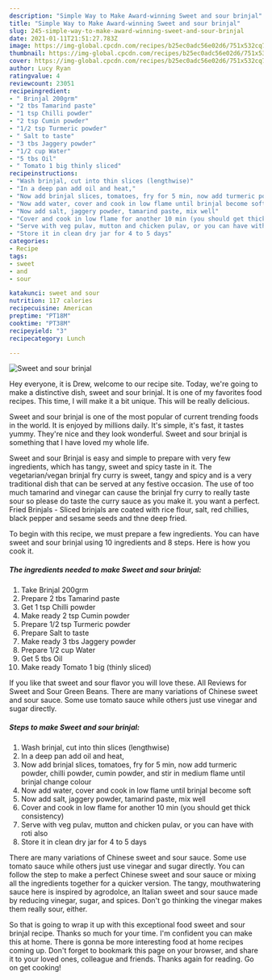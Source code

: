 ```yaml
---
description: "Simple Way to Make Award-winning Sweet and sour brinjal"
title: "Simple Way to Make Award-winning Sweet and sour brinjal"
slug: 245-simple-way-to-make-award-winning-sweet-and-sour-brinjal
date: 2021-01-11T21:51:27.783Z
image: https://img-global.cpcdn.com/recipes/b25ec0adc56e02d6/751x532cq70/sweet-and-sour-brinjal-recipe-main-photo.jpg
thumbnail: https://img-global.cpcdn.com/recipes/b25ec0adc56e02d6/751x532cq70/sweet-and-sour-brinjal-recipe-main-photo.jpg
cover: https://img-global.cpcdn.com/recipes/b25ec0adc56e02d6/751x532cq70/sweet-and-sour-brinjal-recipe-main-photo.jpg
author: Lucy Ryan
ratingvalue: 4
reviewcount: 23051
recipeingredient:
- " Brinjal 200grm"
- "2 tbs Tamarind paste"
- "1 tsp Chilli powder"
- "2 tsp Cumin powder"
- "1/2 tsp Turmeric powder"
- " Salt to taste"
- "3 tbs Jaggery powder"
- "1/2 cup Water"
- "5 tbs Oil"
- " Tomato 1 big thinly sliced"
recipeinstructions:
- "Wash brinjal, cut into thin slices (lengthwise)"
- "In a deep pan add oil and heat,"
- "Now add brinjal slices, tomatoes, fry for 5 min, now add turmeric powder, chilli powder, cumin powder, and stir in medium flame until brinjal change colour"
- "Now add water, cover and cook in low flame until brinjal become soft"
- "Now add salt, jaggery powder, tamarind paste, mix well"
- "Cover and cook in low flame for another 10 min (you should get thick consistency)"
- "Serve with veg pulav, mutton and chicken pulav, or you can have with roti also"
- "Store it in clean dry jar for 4 to 5 days"
categories:
- Recipe
tags:
- sweet
- and
- sour

katakunci: sweet and sour 
nutrition: 117 calories
recipecuisine: American
preptime: "PT18M"
cooktime: "PT38M"
recipeyield: "3"
recipecategory: Lunch

---
```



![Sweet and sour brinjal](https://img-global.cpcdn.com/recipes/b25ec0adc56e02d6/751x532cq70/sweet-and-sour-brinjal-recipe-main-photo.jpg)

Hey everyone, it is Drew, welcome to our recipe site. Today, we're going to make a distinctive dish, sweet and sour brinjal. It is one of my favorites food recipes. This time, I will make it a bit unique. This will be really delicious.

Sweet and sour brinjal is one of the most popular of current trending foods in the world. It is enjoyed by millions daily. It's simple, it's fast, it tastes yummy. They're nice and they look wonderful. Sweet and sour brinjal is something that I have loved my whole life.

Sweet and sour Brinjal is easy and simple to prepare with very few ingredients, which has tangy, sweet and spicy taste in it. The vegetarian/vegan brinjal fry curry is sweet, tangy and spicy and is a very traditional dish that can be served at any festive occasion. The use of too much tamarind and vinegar can cause the brinjal fry curry to really taste sour so please do taste the curry sauce as you make it. you want a perfect. Fried Brinjals - Sliced brinjals are coated with rice flour, salt, red chillies, black pepper and sesame seeds and thne deep fried.


To begin with this recipe, we must prepare a few ingredients. You can have sweet and sour brinjal using 10 ingredients and 8 steps. Here is how you cook it.

<!--inarticleads1-->

##### The ingredients needed to make Sweet and sour brinjal:

1. Take  Brinjal 200grm
1. Prepare 2 tbs Tamarind paste
1. Get 1 tsp Chilli powder
1. Make ready 2 tsp Cumin powder
1. Prepare 1/2 tsp Turmeric powder
1. Prepare  Salt to taste
1. Make ready 3 tbs Jaggery powder
1. Prepare 1/2 cup Water
1. Get 5 tbs Oil
1. Make ready  Tomato 1 big (thinly sliced)


If you like that sweet and sour flavor you will love these. All Reviews for Sweet and Sour Green Beans. There are many variations of Chinese sweet and sour sauce. Some use tomato sauce while others just use vinegar and sugar directly. 

<!--inarticleads2-->

##### Steps to make Sweet and sour brinjal:

1. Wash brinjal, cut into thin slices (lengthwise)
1. In a deep pan add oil and heat,
1. Now add brinjal slices, tomatoes, fry for 5 min, now add turmeric powder, chilli powder, cumin powder, and stir in medium flame until brinjal change colour
1. Now add water, cover and cook in low flame until brinjal become soft
1. Now add salt, jaggery powder, tamarind paste, mix well
1. Cover and cook in low flame for another 10 min (you should get thick consistency)
1. Serve with veg pulav, mutton and chicken pulav, or you can have with roti also
1. Store it in clean dry jar for 4 to 5 days


There are many variations of Chinese sweet and sour sauce. Some use tomato sauce while others just use vinegar and sugar directly. You can follow the step to make a perfect Chinese sweet and sour sauce or mixing all the ingredients together for a quicker version. The tangy, mouthwatering sauce here is inspired by agrodolce, an Italian sweet and sour sauce made by reducing vinegar, sugar, and spices. Don&#39;t go thinking the vinegar makes them really sour, either. 

So that is going to wrap it up with this exceptional food sweet and sour brinjal recipe. Thanks so much for your time. I'm confident you can make this at home. There is gonna be more interesting food at home recipes coming up. Don't forget to bookmark this page on your browser, and share it to your loved ones, colleague and friends. Thanks again for reading. Go on get cooking!
